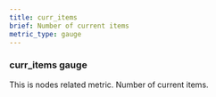 ```yaml
---
title: curr_items
brief: Number of current items
metric_type: gauge
---
```

### curr_items gauge

This is nodes related metric. Number of current items.